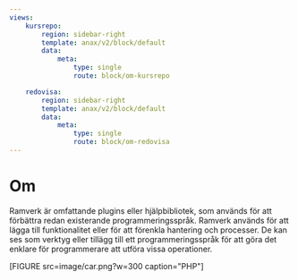 ```yaml
---
views:
    kursrepo:
        region: sidebar-right
        template: anax/v2/block/default
        data:
            meta:
                type: single
                route: block/om-kursrepo

    redovisa:
        region: sidebar-right
        template: anax/v2/block/default
        data:
            meta:
                type: single
                route: block/om-redovisa
---
```

Om
=========================

Ramverk är omfattande plugins eller hjälpbibliotek, som används för att förbättra redan existerande programmeringsspråk. Ramverk används för att lägga till funktionalitet eller för att förenkla hantering och processer. De kan ses som verktyg eller tillägg till ett programmeringsspråk för att göra det enklare för programmerare att utföra vissa operationer.

[FIGURE src=image/car.png?w=300 caption="PHP"]

